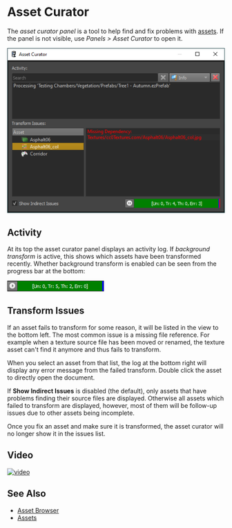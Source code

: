 # Asset Curator

The *asset curator panel* is a tool to help find and fix problems with [assets](assets-overview.md). If the panel is not visible, use *Panels > Asset Curator* to open it.

![Asset Curator Panel](media/asset-curator.png)

## Activity

At its top the asset curator panel displays an activity log. If *background transform* is active, this shows which assets have been transformed recently. Whether background transform is enabled can be seen from the progress bar at the bottom:

![Transform Progress](media/transform-progress.png)

## Transform Issues

If an asset fails to transform for some reason, it will be listed in the view to the bottom left. The most common issue is a missing file reference. For example when a texture source file has been moved or renamed, the texture asset can't find it anymore and thus fails to transform.

When you select an asset from that list, the log at the bottom right will display any error message from the failed transform. Double click the asset to directly open the document.

If **Show Indirect Issues** is disabled (the default), only assets that have problems finding their source files are displayed. Otherwise all assets which failed to transform are displayed, however, most of them will be follow-up issues due to other assets being incomplete.

Once you fix an asset and make sure it is transformed, the asset curator will no longer show it in the issues list.

## Video

[![video](https://img.youtube.com/vi/q9_bGgBjENA/0.jpg)](https://www.youtube.com/watch?v=q9_bGgBjENA)

## See Also

* [Asset Browser](asset-browser.md)
* [Assets](assets-overview.md)
